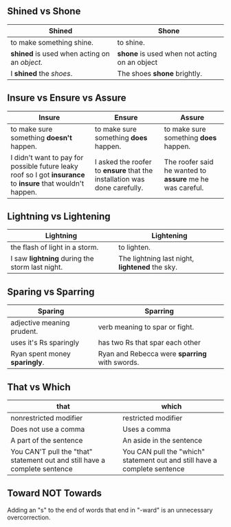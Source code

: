 ## Shined vs Shone
| **Shined**                                     | **Shone**                                      |
| ---------------------------------------------- | ---------------------------------------------- |
| to make something shine.                       | to shine.                                      |
| **shined** is used when acting on an *object.* | **shone** is used when not acting on an object |
| I **shined** the *shoes*.                      | The shoes **shone** brightly.                  |


## Insure vs Ensure vs Assure
| **Insure**                                                                                                     | **Ensure**                                                                 | **Assure**                                                 |
| -------------------------------------------------------------------------------------------------------------- | -------------------------------------------------------------------------- | ---------------------------------------------------------- |
| to make sure something **doesn't** happen.                                                                     | to make sure something **does** happen.                                    | to make sure something **does** happen.                    |
| I didn't want to pay for possible future leaky roof so I got **insurance** to **insure** that wouldn't happen. | I asked the roofer to **ensure** that the installation was done carefully. | The roofer said he wanted to **assure** me he was careful. |

## Lightning vs Lightening
| **Lightning**                                    | **Lightening**                                   |
| ------------------------------------------------ | ------------------------------------------------ |
| the flash of light in a storm.                   | to lighten.                                      |
| I saw **lightning** during the storm last night. | The lightning last night, **lightened** the sky. |

## Sparing vs Sparring
| **Sparing**                     | **Sparring**                                    |
| ------------------------------- | ----------------------------------------------- |
| adjective meaning prudent.      | verb meaning to spar or fight.                  |
| uses it's Rs sparingly          | has two Rs that spar each other                 |
| Ryan spent money **sparingly**. | Ryan and Rebecca were **sparring** with swords. |

## That vs Which
| **that**                                                                   | **which**                                                                 |
| -------------------------------------------------------------------------- | ------------------------------------------------------------------------- |
| nonrestricted modifier                                                     | restricted modifier                                                       |
| Does not use a comma                                                       | Uses a comma                                                              |
| A part of the sentence                                                     | An aside in the sentence                                                  |
| You CAN'T pull the "that" statement out and still have a complete sentence | You CAN pull the "which" statement out and still have a complete sentence |

## Toward NOT Towards
Adding an "s" to the end of words that end in "-ward" is an unnecessary overcorrection.